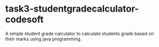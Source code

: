 # task3-studentgradecalculator-codesoft
A simple student grade calculator to calculate students grade based on their marks using java programming.
